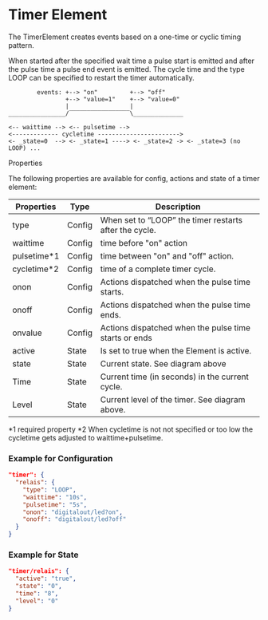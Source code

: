 # Timer Element

The TimerElement creates events based on a one-time or cyclic timing pattern.

When started after the specified wait time a pulse start is emitted and after the pulse time a pulse end event is emitted.
The cycle time and the type LOOP can be specified to restart the timer automatically.

```
        events: +--> "on"         +--> "off"
                +--> "value=1"    +--> "value=0"
                |                 |
________________/‾‾‾‾‾‾‾‾‾‾‾‾‾‾‾‾‾\______________

<-- waittime --> <-- pulsetime -->
<------------- cycletime ----------------------->
<- _state=0  --> <- _state=1 ----> <- _state=2 -> <- _state=3 (no LOOP) ...
```

Properties

The following properties are available for config, actions and state of a timer element:

| Properties   | Type   | Description                                              |
| ------------ | ------ | -------------------------------------------------------- |
| type         | Config | When set to “LOOP” the timer restarts after the cycle. |
| waittime     | Config | time before "on" action                                  |
| pulsetime\*1 | Config | time between "on" and "off" action.                      |
| cycletime\*2 | Config | time of a complete timer cycle.                          |
| onon         | Config | Actions dispatched when the pulse time starts.           |
| onoff        | Config | Actions dispatched when the pulse time ends.             |
| onvalue      | Config | Actions dispatched when the pulse time starts or ends    |
| active       | State  | Is set to true when the Element is active.               |
| state        | State  | Current state. See diagram above                         |
| Time         | State  | Current time (in seconds) in the current cycle.          |
| Level        | State  | Current level of the timer. See diagram above.           |

\*1 required property
\*2 When cycletime is not not specified or too low the cycletime gets adjusted to waittime+pulsetime.

### Example for Configuration

```JSON
"timer": {
  "relais": {
    "type": "LOOP",
    "waittime": "10s",
    "pulsetime": "5s",
    "onon": "digitalout/led?on",
    "onoff": "digitalout/led?off"
  }
}
```

### Example for State

```JSON
"timer/relais": {
  "active": "true",
  "state": "0",
  "time": "8",
  "level": "0"
}
```

